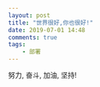 ```yaml
---
layout: post
title: "世界很好,你也很好!"
date: 2019-07-01 14:48
comments: true
tags: 
	- 部署
---
```


  努力, 奋斗, 
  加油, 坚持! 

